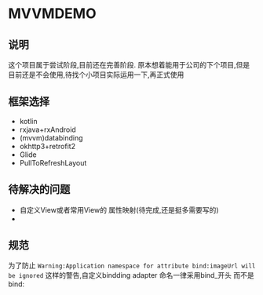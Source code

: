 # MVVMDEMO


## 说明

这个项目属于尝试阶段,目前还在完善阶段.
原本想着能用于公司的下个项目,但是目前还是不会使用,待找个小项目实际运用一下,再正式使用

## 框架选择

- kotlin
- rxjava+rxAndroid
- (mvvm)databinding
- okhttp3+retrofit2
- Glide
- PullToRefreshLayout

## 待解决的问题

- 自定义View或者常用View的 属性映射(待完成,还是挺多需要写的)
-

## 规范

为了防止
`Warning:Application namespace for attribute bind:imageUrl will be ignored`
这样的警告,自定义bindding adapter 命名一律采用bind_开头 而不是bind:






